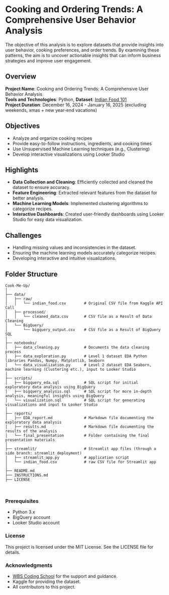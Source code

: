 # Cooking and Ordering Trends: A Comprehensive User Behavior Analysis 

The objective of this analysis is to explore datasets that provide insights into user behavior, cooking preferences, and order trends. By examining these patterns, the aim is to uncover actionable insights that can inform business strategies and improve user engagement.


## Overview

**Project Name**: Cooking and Ordering Trends: A Comprehensive User Behavior Analysis  
**Tools and Technologies**: Python, 
**Dataset**: [Indian Food 101](https://www.kaggle.com/datasets/nehaprabhavalkar/indian-food-101)  
**Project Duration**: December 16, 2024 - January 16, 2025 (excluding weekends, xmas + new year-end vacations)

## Objectives

- Analyze and organize cooking recipes
- Provide easy-to-follow instructions, ingredients, and cooking times
- Use Unsupervised Machine Learning techniques (e.g., Clustering)
- Develop interactive visualizations using Looker Studio

## Highlights

- **Data Collection and Cleaning**: Efficiently collected and cleaned the dataset to ensure accuracy.
- **Feature Engineering**: Extracted relevant features from the dataset for better analysis.
- **Machine Learning Models**: Implemented clustering algorithms to categorize recipes.
- **Interactive Dashboards**: Created user-friendly dashboards using Looker Studio for easy data visualization.

## Challenges

- Handling missing values and inconsistencies in the dataset.
- Ensuring the machine learning models accurately categorize recipes.
- Developing interactive and intuitive visualizations.

## Folder Structure

```plaintext
Cook-Me-Up/
│
├── data/
│   ├── raw/
│   │   └── indian_food.csv        # Original CSV file from Kaggle API Call
│   ├── processed/
│   │   └── cleaned_data.csv       # CSV file as a Result of Data Cleaning
│   └── BigQuery/
│       └── bigquery_output.csv    # CSV file as a Result of BigQuery SQL
│
├── notebooks/
│   ├── data_cleaning.py           # Documents the data cleaning process
│   ├── data_exploration.py        # Level 1 dataset EDA Python libraries Pandas, Numpy, Matplotlib, Seaborn
│   └── data_visualization.py      # Level 2 dataset EDA Seaborn, machine learning (Clustering etc.), input to Looker Studio
│
├── scripts/ 
│   ├── bigquery_eda.sql           # SQL script for initial exploratory data analysis using BigQuery
│   ├── bigquery_analysis.sql      # SQL script for more in-depth analysis, meaningful insights using BigQuery
│   └── visualization.sql          # SQL script for generating visualizations and input to Looker Studio
│
├── reports/
│   ├── EDA_report.md              # Markdown file documenting the exploratory data analysis
│   ├── results.md                 # Markdown file documenting the results of the analysis
│   └── final_presentation         # Folder containing the final presentation materials
│
├── streamlit/                     # Streamlit app files (through a side branch: streamlit_deployment)
│   ├── streamlit_app.py           # application script
│   └── indian_food.csv            # raw CSV file for Streamlit app
│
├── README.md
├── INSTRUCTIONS.md
├── LICENSE



```
### Prerequisites

- Python 3.x
- BigQuery account
- Looker Studio account

### License
This project is licensed under the MIT License. See the LICENSE file for details.

### Acknowledgments
- [WBS Coding School](https://github.com/WBSCodingSchool) for the support and guidance.
- Kaggle for providing the dataset.
- All contributors to this project.  
